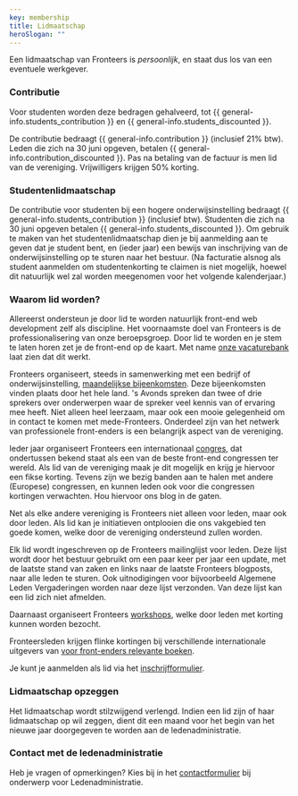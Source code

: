 ```yaml
---
key: membership
title: Lidmaatschap
heroSlogan: ""
---
```

Een lidmaatschap van Fronteers is _persoonlijk_, en staat dus los van een eventuele werkgever.

### Contributie


Voor studenten worden deze bedragen gehalveerd, tot {{ general-info.students_contribution }} en {{ general-info.students_discounted }}.

De contributie bedraagt {{ general-info.contribution }}  (inclusief 21% btw). Leden die zich na 30 juni opgeven, betalen {{ general-info.contribution_discounted }}. Pas na betaling van de factuur is men lid van de vereniging. Vrijwilligers krijgen 50% korting.

### Studentenlidmaatschap

De contributie voor studenten bij een hogere onderwijsinstelling bedraagt {{ general-info.students_contribution }} (inclusief btw). Studenten die zich na 30 juni opgeven betalen {{ general-info.students_discounted }}. Om gebruik te maken van het studentenlidmaatschap dien je bij aanmelding aan te geven dat je student bent, en (ieder jaar) een bewijs van inschrijving van de onderwijsinstelling op te sturen naar het bestuur. (Na facturatie alsnog als student aanmelden om studentenkorting te claimen is niet mogelijk, hoewel dit natuurlijk wel zal worden meegenomen voor het volgende kalenderjaar.)

### Waarom lid worden?

Allereerst ondersteun je door lid te worden natuurlijk front-end web development zelf als discipline. Het voornaamste doel van Fronteers is de professionalisering van onze beroepsgroep. Door lid te worden en je stem te laten horen zet je de front-end op de kaart. Met name [onze vacaturebank](/nl/werk-en-freelance/) laat zien dat dit werkt.

Fronteers organiseert, steeds in samenwerking met een bedrijf of onderwijsinstelling, [maandelijkse bijeenkomsten](/nl/activiteiten/events/). Deze bijeenkomsten vinden plaats door het hele land. 's Avonds spreken dan twee of drie sprekers over onderwerpen waar de spreker veel kennis van of ervaring mee heeft. Niet alleen heel leerzaam, maar ook een mooie gelegenheid om in contact te komen met mede-Fronteers. Onderdeel zijn van het netwerk van professionele front-enders is een belangrijk aspect van de vereniging. 

Ieder jaar organiseert Fronteers een internationaal [congres](/nl/congres), dat ondertussen bekend staat als een van de beste front-end congressen ter wereld. Als lid van de vereniging maak je dit mogelijk en krijg je hiervoor een fikse korting. Tevens zijn we bezig banden aan te halen met andere (Europese) congressen, en kunnen leden ook voor die congressen kortingen verwachten. Hou hiervoor ons blog in de gaten.

Net als elke andere vereniging is Fronteers niet alleen voor leden, maar ook door leden. Als lid kan je initiatieven ontplooien die ons vakgebied ten goede komen, welke door de vereniging ondersteund zullen worden.

Elk lid wordt ingeschreven op de Fronteers mailinglijst voor leden. Deze lijst wordt door het bestuur gebruikt om een paar keer per jaar een update, met de laatste stand van zaken en links naar de laatste Fronteers blogposts, naar alle leden te sturen. Ook uitnodigingen voor bijvoorbeeld Algemene Leden Vergaderingen worden naar deze lijst verzonden. Van deze lijst kan een lid zich niet afmelden.

Daarnaast organiseert Fronteers [workshops](/nl/activiteiten/workshops/), welke door leden met korting kunnen worden bezocht.

Fronteersleden krijgen flinke kortingen bij verschillende internationale uitgevers van [voor front-enders relevante boeken](/nl/word-lid/ledenkorting).

Je kunt je aanmelden als lid via het [inschrijfformulier](/nl/word-lid/).

### Lidmaatschap opzeggen

Het lidmaatschap wordt stilzwijgend verlengd. Indien een lid zijn of haar lidmaatschap op wil zeggen, dient dit een maand voor het begin van het nieuwe jaar doorgegeven te worden aan de ledenadministratie.

### Contact met de ledenadministratie

Heb je vragen of opmerkingen? Kies bij in het [contactformulier](/nl/footer/contact/) bij onderwerp voor Ledenadministratie.
